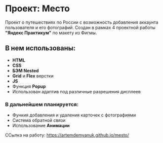 # Проект: Место


Проект о путешествиях по России c возможность добавления аккаунта пользователя и его фотографий.
Создан в рамках 4 проектной работы **"Яндекс Практикум"** по макету из Фигмы. 

## В нем использованы: 

- __HTML__ 
- __CSS__
- __БЭМ Nested__
- __Grid__ и __Flex__ верстки
- __JS__
- Функция __Popup__
- Использован адаптив под различные разрешения дисплеев

### В дальнейшем планируется:

- Функия добавления и удаления карточек с фотографиями
- Система обратной связи 
- Использование __Анимации__

ССылка на работу: https://artemdemyanuk.github.io/mesto/